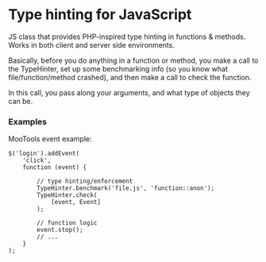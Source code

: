 Type hinting for JavaScript
===

JS class that provides PHP-inspired type hinting in functions & methods. Works in both client and server side environments.

Basically, before you do anything in a function or method, you make a call to the TypeHinter, set up some benchmarking info (so you know what file/function/method crashed), and then make a call to check the function.

In this call, you pass along your arguments, and what type of objects they can be.

### Examples
MooTools event example:

    $('login').addEvent(
        'click',
        function (event) {

            // type hinting/enforcement
            TypeHinter.benchmark('file.js', 'function::anon');
            TypeHinter.check(
                [event, Event]
            );

            // function logic
            event.stop();
            // ...
        }
    );

